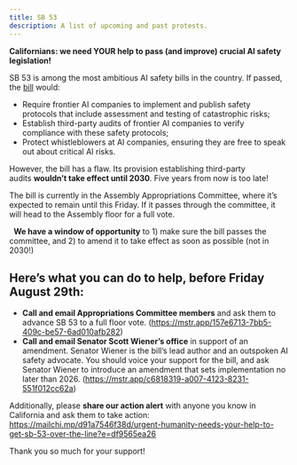 ```yaml
---
title: SB 53
description: A list of upcoming and past protests.
---
```


**Californians: we need YOUR help to pass (and improve) crucial AI safety legislation!**

SB 53 is among the most ambitious AI safety bills in the country. If passed, the [bill](https://legiscan.com/CA/text/SB53/2025) would:

- Require frontier AI companies to implement and publish safety protocols that include assessment and testing of catastrophic risks;
- Establish third-party audits of frontier AI companies to verify compliance with these safety protocols;
- Protect whistleblowers at AI companies, ensuring they are free to speak out about critical AI risks. 

However, the bill has a flaw. Its provision establishing third-party audits **wouldn’t take effect until 2030**. Five years from now is too late!

The bill is currently in the Assembly Appropriations Committee, where it’s expected to remain until this Friday. If it passes through the committee, it will head to the Assembly floor for a full vote.

 
**We have a window of opportunity** to 1) make sure the bill passes the committee, and 2) to amend it to take effect as soon as possible (not in 2030!) 

## **Here’s what you can do to help, before Friday August 29th:**

- **Call and email Appropriations Committee members** and ask them to advance SB 53 to a full floor vote. (https://mstr.app/157e6713-7bb5-409c-be57-6ad010afb282)
- **Call and email Senator Scott Wiener’s office** in support of an amendment. Senator Wiener is the bill’s lead author and an outspoken AI safety advocate. You should voice your support for the bill, and ask Senator Wiener to introduce an amendment that sets implementation no later than 2026. (https://mstr.app/c6818319-a007-4123-8231-551f012cc62a) 

Additionally, please **share our action alert** with anyone you know in California and ask them to take action: https://mailchi.mp/d91a7546f38d/urgent-humanity-needs-your-help-to-get-sb-53-over-the-line?e=df9565ea26

Thank you so much for your support!
